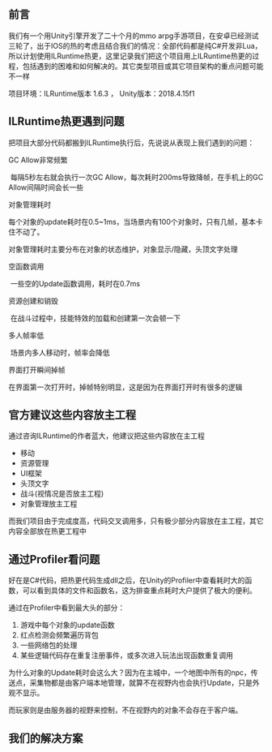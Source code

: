 ## 前言

我们有一个用Unity引擎开发了二十个月的mmo arpg手游项目，在安卓已经测试三轮了，出于IOS的热的考虑且结合我们的情况：全部代码都是纯C#开发非Lua，所以计划使用ILRuntime热更，这里记录我们把这个项目用上ILRuntime热更的过程，包括遇到的困难和如何解决的。其它类型项目或其它项目架构的重点问题可能不一样

项目环境：ILRuntime版本 1.6.3 ， Unity版本：2018.4.15f1

## ILRuntime热更遇到问题

把项目大部分代码都搬到ILRuntime执行后，先说说从表现上我们遇到的问题：

GC Allow非常频繁

​	每隔5秒左右就会执行一次GC Allow，每次耗时200ms导致降帧，在手机上的GC Allow间隔时间会长一些

对象管理耗时

​	每个对象的update耗时在0.5~1ms，当场景内有100个对象时，只有几帧，基本卡住不动了。

​	对象管理耗时主要分布在对象的状态维护，对象显示/隐藏，头顶文字处理

空函数调用

​	一些空的Update函数调用，耗时在0.7ms

资源创建和销毁

​	在战斗过程中，技能特效的加载和创建第一次会顿一下

多人帧率低

​	场景内多人移动时，帧率会降低

界面打开瞬间掉帧

​	在界面第一次打开时，掉帧特别明显，这是因为在界面打开时有很多的逻辑

## 官方建议这些内容放主工程

通过咨询ILRuntime的作者蓝大，他建议把这些内容放在主工程

- 移动
- 资源管理
- UI框架
- 头顶文字
- 战斗(视情况是否放主工程)
- 对象管理放主工程

而我们项目由于完成度高，代码交叉调用多，只有极少部分内容放在主工程，其它内容全部放在热更工程中



## 通过Profiler看问题

好在是C#代码，把热更代码生成dll之后，在Unity的Profiler中查看耗时大的函数，可以看到具体的文件和函数名，这为排查重点耗时大户提供了极大的便利。

通过在Profiler中看到最大头的部分：

1. 游戏中每个对象的update函数
2. 红点检测会频繁遍历背包
3. 一些网络包的处理
4. 某些逻辑代码存在重复注册事件，或多次进入玩法出现函数重复调用

为什么对象的Update耗时会这么大？因为在主城中，一个地图中所有的npc，传送点，采集物都是由客户端本地管理，就算不在视野内也会执行Update，只是外观不显示。

而玩家则是由服务器的视野来控制，不在视野内的对象不会存在于客户端。



## 我们的解决方案

